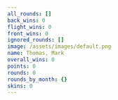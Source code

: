 ```yaml
---
all_rounds: []
back_wins: 0
flight_wins: 0
front_wins: 0
ignored_rounds: []
image: /assets/images/default.png
name: Thomas, Mark
overall_wins: 0
points: 0
rounds: 0
rounds_by_month: {}
skins: 0
---
```

